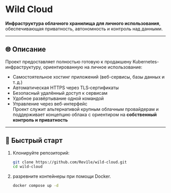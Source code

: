 # Wild Cloud

**Инфраструктура облачного хранилища для личного использования**, обеспечивающая приватность, автономность и контроль над данными.

---

## 🌐 Описание

Проект предоставляет полностью готовую к продакшену Kubernetes-инфраструктуру, ориентированную на личное использование:

- Самостоятельное хостинг приложений (веб-сервисы, базы данных и т. д.)
- Автоматическая HTTPS через TLS‑сертификаты
- Безопасный удалённый доступ к сервисам
- Удобное развёртывание одной командой
- Управление через веб-интерфейс  
Проект служит альтернативой крупным облачным провайдерам и поддерживает концепцию облака с ориентиром на **собственный контроль и приватность**

---

## 🚀 Быстрый старт

1. Клонируйте репозиторий:
   ```bash
   git clone https://github.com/Rev1le/wild-cloud.git
   cd wild-cloud
   ```
2. разревните контейнеры при помощи Docker.
   ```bash
   docker compose up -d
   ```
   
